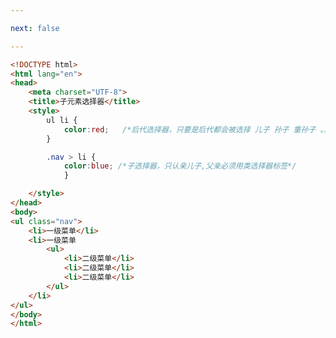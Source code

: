 ```yaml
---

next: false

---
```




<BlogInfo id="51" title="28.子元素选择器" author="白日梦想猿" pv=0 read_times=0 pre_cost_time="0分24秒" category="css学习" tag_list="['css学习']" create_time="2020.07.18 17:27:23" update_time="2020.07.18 17:33:16" />

```html
<!DOCTYPE html>
<html lang="en">
<head>
    <meta charset="UTF-8">
    <title>子元素选择器</title>
    <style>
        ul li {
            color:red;   /*后代选择器，只要是后代都会被选择 儿子 孙子 重孙子 。。。。*/
        }

        .nav > li {
            color:blue; /*子选择器，只认亲儿子,父亲必须用类选择器标签*/
            }

    </style>
</head>
<body>
<ul class="nav">
    <li>一级菜单</li>
    <li>一级菜单
        <ul>
            <li>二级菜单</li>
            <li>二级菜单</li>
            <li>二级菜单</li>
        </ul>
    </li>
</ul>
</body>
</html>
```



<ActionBox />
